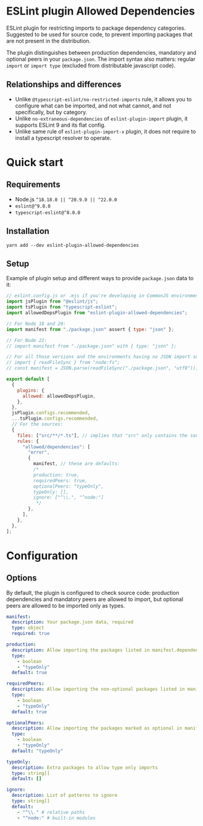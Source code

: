 # ESLint plugin Allowed Dependencies

ESLint plugin for restricting imports to package dependency categories.
Suggested to be used for source code, to prevent importing packages that are not present in the distribution.

The plugin distinguishes between production dependencies, mandatory and optional peers in your `package.json`.
The import syntax also matters: regular `import` or `import type` (excluded from distributable javascript code).

## Relationships and differences

- Unlike `@typescript-eslint/no-restricted-imports` rule, it allows you to configure what can be imported, and not what
  cannot, and not specifically, but by category.
- Unlike `no-extraneous-dependencies` of `eslint-plugin-import` plugin, it supports ESLint 9 and its flat config.
- Unlike same rule of `eslint-plugin-import-x` plugin, it does not require to install a typescript resolver to operate.

# Quick start

## Requirements

- Node.js `^18.18.0 || ^20.9.0 || ^22.0.0`
- `eslint@^9.0.0`
- `typescript-eslint@^8.0.0`

## Installation

```shell
yarn add --dev eslint-plugin-allowed-dependencies
```

## Setup

Example of plugin setup and different ways to provide `package.json` data to it:

```javascript
// eslint.config.js or .mjs if you're developing in CommonJS environment
import jsPlugin from "@eslint/js";
import tsPlugin from "typescript-eslint";
import allowedDepsPlugin from "eslint-plugin-allowed-dependencies";

// For Node 18 and 20:
import manifest from "./package.json" assert { type: "json" };

// For Node 22:
// import manifest from "./package.json" with { type: "json" };

// For all those versions and the environments having no JSON import support:
// import { readFileSync } from "node:fs";
// const manifest = JSON.parse(readFileSync("./package.json", "utf8"));

export default [
  {
    plugins: {
      allowed: allowedDepsPlugin,
    },
  },
  jsPlugin.configs.recommended,
  ...tsPlugin.configs.recommended,
  // For the sources:
  {
    files: ["src/**/*.ts"], // implies that "src" only contains the sources
    rules: {
      "allowed/dependencies": [
        "error",
        {
          manifest, // these are defaults:
          /*
          production: true,
          requiredPeers: true,
          optionalPeers: "typeOnly",
          typeOnly: [],
          ignore: ["^\\.", "^node:"]
           */
        },
      ],
    },
  },
];
```

# Configuration

## Options

By default, the plugin is configured to check source code: production dependencies and mandatory peers are allowed to
import, but optional peers are allowed to be imported only as types.

```yaml
manifest:
  description: Your package.json data, required
  type: object
  required: true

production:
  description: Allow importing the packages listed in manifest.dependencies
  type:
    - boolean
    - "typeOnly"
  default: true

requiredPeers:
  description: Allow importing the non-optional packages listed in manifest.peerDependencies
  type:
    - boolean
    - "typeOnly"
  default: true

optionalPeers:
  description: Allow importing the packages marked as optional in manifest.peerDependenciesMeta
  type:
    - boolean
    - "typeOnly"
  default: "typeOnly"

typeOnly:
  description: Extra packages to allow type only imports
  type: string[]
  default: []

ignore:
  description: List of patterns to ignore
  type: string[]
  default:
    - "^\\." # relative paths
    - "^node:" # built-in modules
```
